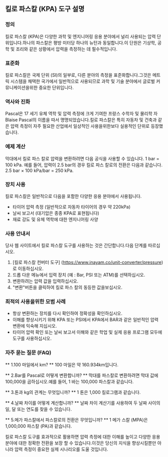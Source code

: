 ## 킬로 파스칼 (KPA) 도구 설명

### 정의
킬로 파스칼 (KPA)은 다양한 과학 및 엔지니어링 응용 분야에서 널리 사용되는 압력 단위입니다.하나의 파스칼은 평방 미터당 하나의 뉴턴과 동일합니다.이 단원은 기상학, 공학 및 조리와 같은 상황에서 압력을 측정하는 데 필수적입니다.

### 표준화
킬로 파스칼은 국제 단위 (SI)의 일부로, 다른 분야의 측정을 표준화합니다.그것은 메트릭 시스템을 채택한 국가에서 일반적으로 사용되므로 과학 및 기술 분야에서 글로벌 커뮤니케이션을위한 중요한 단위입니다.

### 역사와 진화
Pascal은 17 세기 유체 역학 및 압력 측정에 크게 기여한 프랑스 수학자 및 물리학 자 Blaise Pascal의 이름을 따서 명명되었습니다.킬로 파스칼은 특히 자동차 및 건축과 같은 압력 측정이 자주 필요한 산업에서 일상적인 사용을위한보다 실용적인 단위로 등장했습니다.

### 예제 계산
막대에서 킬로 파스 칼로 압력을 변환하려면 다음 공식을 사용할 수 있습니다.
1 bar = 100 kPa.
예를 들어, 압력이 2.5 bar의 경우 킬로 파스 칼로의 전환은 다음과 같습니다.
2.5 bar × 100 kPa/bar = 250 kPa.

### 장치 사용
킬로 파스칼은 일반적으로 다음을 포함한 다양한 응용 분야에서 사용됩니다.
- 타이어 압력 측정 (일반적으로 자동차 타이어의 경우 약 220kPa)
- 날씨 보고서 (대기압은 종종 KPA로 표현됩니다)
- 재료 강도 및 유체 역학에 대한 엔지니어링 사양

### 사용 안내서
당사 웹 사이트에서 킬로 파스칼 도구를 사용하는 것은 간단합니다.다음 단계를 따르십시오.
1. [킬로 파스칼 컨버터 도구] (https://www.inayam.co/unit-converter/pressure)로 이동하십시오.
2. 드롭 다운 메뉴에서 입력 장치 (예 : Bar, PSI 또는 ATM)를 선택하십시오.
3. 변환하려는 압력 값을 입력하십시오.
4. "변환"버튼을 클릭하여 킬로 파스 칼의 동등한 값을보십시오.

### 최적의 사용을위한 모범 사례
- 항상 변환하는 장치를 다시 확인하여 정확성을 확인하십시오.
- 이해를 향상시키기 위해 KPA 또는 PSI에서 KPA에서 BAR과 같은 일반적인 압력 변환에 익숙해 지십시오.
- 타이어 압력 확인 또는 날씨 보고서 이해와 같은 학업 및 실제 응용 프로그램 모두에 도구를 사용하십시오.

### 자주 묻는 질문 (FAQ)

** 1.100 마일에서 km? **
100 마일은 약 160.934km입니다.

** 2.Bar를 Pascal로 어떻게 변환합니까? **
막대를 파스칼로 변환하려면 막대 값에 100,000을 곱하십시오.예를 들어, 1 바는 100,000 파스칼과 같습니다.

** 3.톤과 kg의 관계는 무엇입니까? **
1 톤은 1,000 킬로그램과 같습니다.

** 4.날짜 차이를 어떻게 계산합니까? **
날짜 차이 계산기를 사용하여 두 날짜 사이의 일, 달 또는 연도를 찾을 수 있습니다.

** 5.메가 파스칼에서 파스칼로의 전환은 무엇입니까? **
1 메가 스칼 (MPA)은 1,000,000 파스칼 (PA)과 같습니다.

킬로 파스칼 도구를 효과적으로 활용하면 압력 측정에 대한 이해를 높이고 다양한 응용 분야에 대한 정확한 전환을 보장 할 수 있습니다.이것은 당신의 지식을 향상시킬뿐만 아니라 압력 측정이 중요한 실제 시나리오를 도울 것입니다.